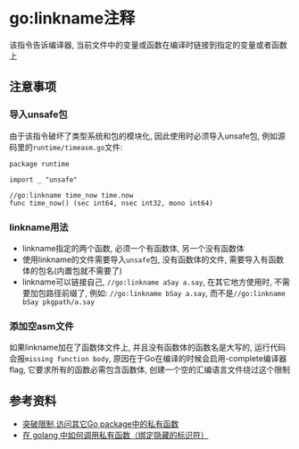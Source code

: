 # go:linkname注释

该指令告诉编译器, 当前文件中的变量或函数在编译时链接到指定的变量或者函数上

## 注意事项

### 导入unsafe包

由于该指令破坏了类型系统和包的模块化, 因此使用时必须导入unsafe包, 例如源码里的`runtime/timeasm.go`文件:

```
package runtime

import _ "unsafe"

//go:linkname time_now time.now
func time_now() (sec int64, nsec int32, mono int64)
```

### linkname用法

- linkname指定的两个函数, 必须一个有函数体, 另一个没有函数体
- 使用linkname的文件需要导入`unsafe`包, 没有函数体的文件, 需要导入有函数体的包名(内置包就不需要了)
- linkname可以链接自己, `//go:linkname aSay a.say`, 在其它地方使用时, 不需要加包路径前缀了, 例如: `//go:linkname bSay a.say`, 而不是`//go:linkname bSay pkgpath/a.say`  

### 添加空asm文件

如果linkname加在了函数体文件上, 并且没有函数体的函数名是大写的, 运行代码会报`missing function body`, 原因在于Go在编译的时候会启用-complete编译器flag, 它要求所有的函数必需包含函数体, 创建一个空的汇编语言文件绕过这个限制 

## 参考资料

- [突破限制,访问其它Go package中的私有函数](https://colobu.com/2017/05/12/call-private-functions-in-other-packages/)
- [在 golang 中如何调用私有函数（绑定隐藏的标识符）](https://zhuanlan.zhihu.com/p/135224673)

